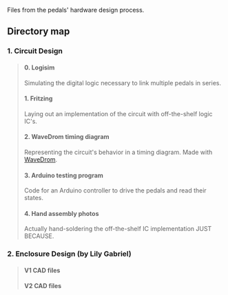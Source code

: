 Files from the pedals' hardware design process.

## Directory map

### 1. Circuit Design
> #### 0. Logisim
> Simulating the digital logic necessary to link multiple pedals in series.
> #### 1. Fritzing
> Laying out an implementation of the circuit with off-the-shelf logic IC's.
> #### 2. WaveDrom timing diagram
> Representing the circuit's behavior in a timing diagram. Made with [WaveDrom](https://wavedrom.com/).
> #### 3. Arduino testing program
> Code for an Arduino controller to drive the pedals and read their states.
> #### 4. Hand assembly photos
> Actually hand-soldering the off-the-shelf IC implementation JUST BECAUSE.

### 2. Enclosure Design (by Lily Gabriel)
> #### V1 CAD files
> #### V2 CAD files
